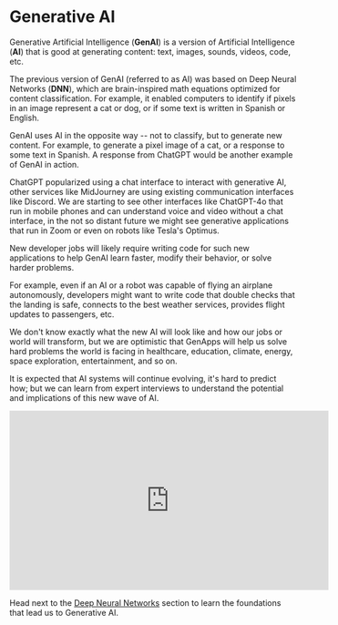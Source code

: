 # Generative AI

Generative Artificial Intelligence (**GenAI**) is a version of Artificial Intelligence (**AI**) that is good at generating content: text, images, sounds, videos, code, etc.

The previous version of GenAI (referred to as AI) was based on Deep Neural Networks (**DNN**), which are brain-inspired math equations optimized for content classification. For example, it enabled computers to identify if pixels in an image represent a cat or dog, or if some text is written in Spanish or English.

GenAI uses AI in the opposite way -- not to classify, but to generate new content. For example, to generate a pixel image of a cat, or a response to some text in Spanish. A response from ChatGPT would be another example of GenAI in action.

ChatGPT popularized using a chat interface to interact with generative AI, other services like MidJourney are using existing communication interfaces like Discord. We are starting to see other interfaces like ChatGPT-4o that run in mobile phones and can understand voice and video without a chat interface, in the not so distant future we might see generative applications that run in Zoom or even on robots like Tesla's Optimus.

New developer jobs will likely require writing code for such new applications to help GenAI learn faster, modify their behavior, or solve harder problems.

For example, even if an AI or a robot was capable of flying an airplane autonomously, developers might want to write code that double checks that the landing is safe, connects to the best weather services, provides flight updates to passengers, etc.

We don't know exactly what the new AI will look like and how our jobs or world will transform, but we are optimistic that GenApps will help us solve hard problems the world is facing in healthcare, education, climate, energy, space exploration, entertainment, and so on.

It is expected that AI systems will continue evolving, it's hard to predict how; but we can learn from expert interviews to understand the potential and implications of this new wave of AI.

<center><iframe width="560" height="315" src="https://www.youtube.com/embed/rLG68k2blOc?si=FuIUB2HsLWqVMcU9" title="YouTube video player" frameborder="0" allow="accelerometer; autoplay; clipboard-write; encrypted-media; gyroscope; picture-in-picture; web-share" referrerpolicy="strict-origin-when-cross-origin" allowfullscreen></iframe></center>

Head next to the [Deep Neural Networks](dnn) section to learn the foundations that lead us to Generative AI.
